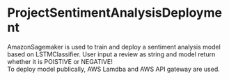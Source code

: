 # ProjectSentimentAnalysisDeployment
AmazonSagemaker is used to train and deploy a sentiment analysis model based on LSTMClassifier. User input a review as string and model return whether it is POISTIVE or NEGATIVE!  
To deploy model publically, AWS Lamdba and AWS API gateway are used.
